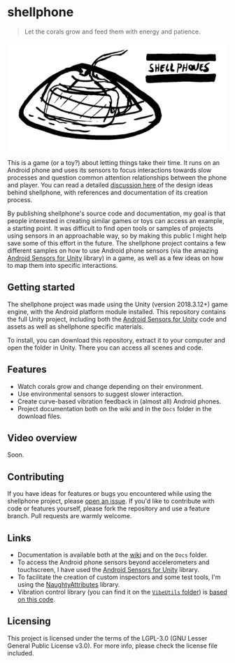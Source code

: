 # shellphone

> Let the corals grow and feed them with energy and patience.

![An early sketch of the shellphone project](https://github.com/enricllagostera/shellphone/blob/master/shellphone-social.png?raw=true)

This is a game (or a toy?) about letting things take their time. It runs on an Android phone and uses its sensors to focus interactions towards slow processes and question common attention relationships between the phone and player. You can read a detailed [discussion here](https://github.com/enricllagostera/shellphone/wiki/Discussion) of the design ideas behind shellphone, with references and documentation of its creation process.

By publishing shellphone's source code and documentation, my goal is that people interested in creating similar games or toys can access an example, a starting point. It was difficult to find open tools or samples of projects using sensors in an approachable way, so by making this public I might help save some of this effort in the future. The shellphone project contains a few different samples on how to use Android phone sensors (via the amazing [Android Sensors for Unity](https://github.com/mmeiburg/unityAndroidSensors) library) in a game, as well as a few ideas on how to map them into specific interactions.

## Getting started

The shellphone project was made using the Unity (version 2018.3.12+) game engine, with the Android platform module installed. This repository contains the full Unity project, including both the [Android Sensors for Unity](https://github.com/mmeiburg/unityAndroidSensors) code and assets as well as shellphone specific materials.

To install, you can download this repository, extract it to your computer and open the folder in Unity. There you can access all scenes and code.

## Features

* Watch corals grow and change depending on their environment.
* Use environmental sensors to suggest slower interaction.
* Create curve-based vibration feedback in (almost all) Android phones.
* Project documentation both on the wiki and in the `Docs` folder in the download files.

## Video overview

Soon.

## Contributing

If you have ideas for features or bugs you encountered while using the shellphone project, please [open an issue](https://github.com/enricllagostera/shellphone/issues). If you'd like to contribute with code or features yourself, please fork the repository and use a feature branch. Pull requests are warmly welcome.

## Links

* Documentation is available both at the [wiki](https://github.com/enricllagostera/shellphone/wiki) and on the `Docs` folder.
* To access the Android phone sensors beyond accelerometers and touchscreen, I have used the [Android Sensors for Unity](https://github.com/mmeiburg/unityAndroidSensors) library.
* To facilitate the creation of custom inspectors and some test tools, I'm using the [NaughtyAttributes](https://github.com/dbrizov/NaughtyAttributes) library.
* Vibration control library (you can find it on the [`VibeUtils` folder](Assets/Shellphone/VibeUtils)) is [based on this code](https://gist.github.com/aVolpe/707c8cf46b1bb8dfb363).

## Licensing

This project is licensed under the terms of the LGPL-3.0 (GNU Lesser General Public License v3.0). For more info, please check the license file included.
